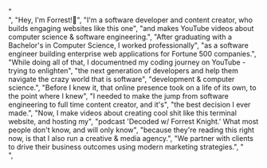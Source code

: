 "<br>",
"Hey, I'm Forrest!👋",
"I'm a software developer and content creator, who builds engaging websites like this one",
"and makes YouTube videos about computer science & software engineering.",
"After graduating with a Bachelor's in Computer Science, I worked professionally",
"as a software engineer building enterprise web applications for Fortune 500 companies.",
"While doing all of that, I documentned my coding journey on YouTube - trying to enlighten",
"the next generation of developers and help them navigate the crazy world that is software",
"development & computer science.",
"Before I knew it, that online presence took on a life of its own, to the point where I knew",
"I needed to make the jump from software engineering to full time content creator, and it's",
"the best decision I ever made.",
"Now, I make videos about creating cool shit like this terminal website, and hosting my",
"podcast 'Decoded w/ Forrest Knight.' What most people don't know, and will only know",
"because they're reading this right now, is that I also run a creative & media agency.",
"We partner with clients to drive their business outcomes using modern marketing strategies.",
"<br>",
